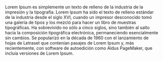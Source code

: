 Lorem Ipsum es simplemente un texto de relleno de la industria de la impresión y la tipografía. 
Lorem Ipsum ha sido el texto de relleno estándar de la industria desde el siglo XVI, cuando un 
impresor desconocido tomó una galería de tipos y los mezcló para hacer un libro de muestras tipográficas. 
Ha sobrevivido no sólo a cinco siglos, sino también al salto hacia la composición tipográfica electrónica,
 permaneciendo esencialmente sin cambios. Se popularizó en la década de 1960 con el lanzamiento de hojas
  de Letraset que contenían pasajes de Lorem Ipsum y, más recientemente, con software de autoedición como
   Aldus PageMaker, que incluía versiones de Lorem Ipsum.